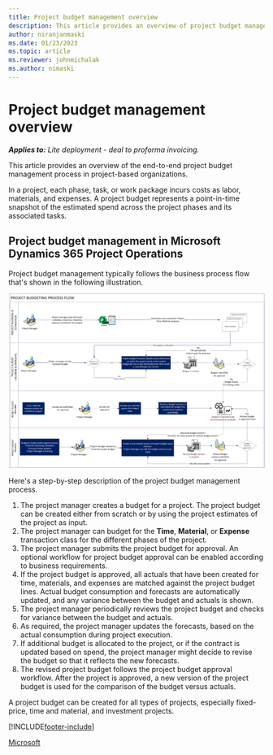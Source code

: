 ```yaml
---
title: Project budget management overview
description: This article provides an overview of project budget management.
author: niranjanmaski
ms.date: 01/23/2023
ms.topic: article
ms.reviewer: johnmichalak
ms.author: nimaski
---
```


# Project budget management overview

**_Applies to:_** _Lite deployment - deal to proforma invoicing._

This article provides an overview of the end-to-end project budget management process in project-based organizations.

In a project, each phase, task, or work package incurs costs as labor, materials, and expenses. A project budget represents a point-in-time snapshot of the estimated spend across the project phases and its associated tasks.

## Project budget management in Microsoft Dynamics 365 Project Operations

Project budget management typically follows the business process flow that's shown in the following illustration.

![Business process flow for project budget management in Project Operations.](media/1-project-budget-management-overview-pic.png)

Here's a step-by-step description of the project budget management process.

1. The project manager creates a budget for a project. The project budget can be created either from scratch or by using the project estimates of the project as input.
1. The project manager can budget for the **Time**, **Material**, or **Expense** transaction class for the different phases of the project.
1. The project manager submits the project budget for approval. An optional workflow for project budget approval can be enabled according to business requirements.
1. If the project budget is approved, all actuals that have been created for time, materials, and expenses are matched against the project budget lines. Actual budget consumption and forecasts are automatically updated, and any variance between the budget and actuals is shown.
1. The project manager periodically reviews the project budget and checks for variance between the budget and actuals.
1. As required, the project manager updates the forecasts, based on the actual consumption during project execution.
1. If additional budget is allocated to the project, or if the contract is updated based on spend, the project manager might decide to revise the budget so that it reflects the new forecasts.
1. The revised project budget follows the project budget approval workflow. After the project is approved, a new version of the project budget is used for the comparison of the budget versus actuals.

A project budget can be created for all types of projects, especially fixed-price, time and material, and investment projects.

[!INCLUDE[footer-include](../../includes/footer-banner.md)]

[Microsoft](https://www.microsoft.com)
